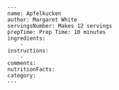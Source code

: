       ---
      name: Apfelkucken
      author: Margaret White
      servingsNumber: Makes 12 servings
      prepTime: Prep Time: 10 minutes
      ingredients: 
          - 
      instructions:
          - 
      comments: 
      nutritionFacts: 
      category: 
      ---
    